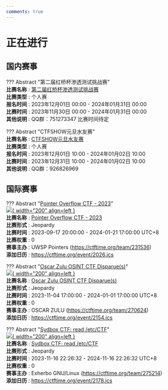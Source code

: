 ```yaml
---
comments: true
---
```

# 正在进行

## 国内赛事

??? Abstract "第二届红桥杯渗透测试挑战赛"  
    **比赛名称** : [第二届红桥杯渗透测试挑战赛](https://tryhackme.com/)  
    **比赛类型** : 个人赛  
    **报名时间** : 2023年12月01日 00:00 - 2024年01月31日 00:00  
    **比赛时间** : 2023年11月30日 00:00 - 2024年01月31日 00:00  
    **其他说明** : QQ群：751273347  比赛时间待定  
    
??? Abstract "CTFSHOW元旦水友赛"  
    **比赛名称** : [CTFSHOW元旦水友赛](https://ctf.show)  
    **比赛类型** : 个人赛  
    **报名时间** : 2023年12月01日 10:00 - 2024年01月02日 10:00  
    **比赛时间** : 2023年12月31日 10:00 - 2024年01月02日 10:00  
    **其他说明** : QQ群：926826969  
    

## 国际赛事

??? Abstract "[Pointer Overflow CTF - 2023](http://pointeroverflowctf.com/)"  
    [![](https://ctftime.org/media/events/social_media_profile_picture_with_branding_bar_example.png){ width="200" align=left }](http://pointeroverflowctf.com/)  
    **比赛名称** : [Pointer Overflow CTF - 2023](http://pointeroverflowctf.com/)  
    **比赛形式** : Jeopardy  
    **比赛时间** : 2023-09-17 20:00:00 - 2024-01-21 17:00:00 UTC+8  
    **比赛权重** : 0  
    **赛事主办** : UWSP Pointers (https://ctftime.org/team/231536)  
    **添加日历** : https://ctftime.org/event/2026.ics  
    
??? Abstract "[Oscar Zulu OSINT CTF Disparue(s)](https://ctfisended.old/)"  
    [![](https://ctftime.org){ width="200" align=left }](https://ctfisended.old/)  
    **比赛名称** : [Oscar Zulu OSINT CTF Disparue(s)](https://ctfisended.old/)  
    **比赛形式** : Jeopardy  
    **比赛时间** : 2023-11-04 17:00:00 - 2024-01-01 17:00:00 UTC+8  
    **比赛权重** : 0  
    **赛事主办** : OSCAR ZULU (https://ctftime.org/team/270624)  
    **添加日历** : https://ctftime.org/event/2154.ics  
    
??? Abstract "[Sydbox CTF: read /etc/CTF](https://git.sr.ht/~alip/syd#ctf-howto-sydbx-capture-the-flag-challenge)"  
    [![](https://ctftime.org){ width="200" align=left }](https://git.sr.ht/~alip/syd#ctf-howto-sydbx-capture-the-flag-challenge)  
    **比赛名称** : [Sydbox CTF: read /etc/CTF](https://git.sr.ht/~alip/syd#ctf-howto-sydbx-capture-the-flag-challenge)  
    **比赛形式** : Jeopardy  
    **比赛时间** : 2023-11-16 22:26:32 - 2024-11-16 22:26:32 UTC+8  
    **比赛权重** : 0  
    **赛事主办** : Exherbo GNU/Linux (https://ctftime.org/team/275214)  
    **添加日历** : https://ctftime.org/event/2178.ics  
    